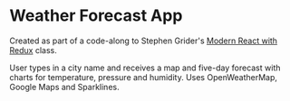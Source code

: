 # Weather Forecast App

Created as part of a code-along to Stephen Grider's [Modern React with Redux](https://www.udemy.com/react-redux/) class.

User types in a city name and receives a map and five-day forecast with charts for temperature, pressure and humidity. Uses OpenWeatherMap, Google Maps and Sparklines.

